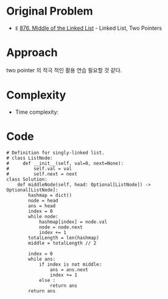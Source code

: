# Original Problem
<!-- Describe your first thoughts on how to solve this problem. -->
* `E` [876. Middle of the Linked List](https://leetcode.com/problems/middle-of-the-linked-list/description/) - Linked List, Two Pointers

# Approach
<!-- Describe your approach to solving the problem. -->
two pointer 의 적극 적인 활용 연습 필요할 것 같다.

# Complexity
- Time complexity:
<!-- Add your time complexity here, e.g. $$O(n)$$ -->

<!-- Add your space complexity here, e.g. $$O(n)$$ -->


# Code

```python3
# Definition for singly-linked list.
# class ListNode:
#     def __init__(self, val=0, next=None):
#         self.val = val
#         self.next = next
class Solution:
    def middleNode(self, head: Optional[ListNode]) -> Optional[ListNode]:
        hashmap = dict()
        node = head
        ans = head
        index = 0
        while node:
            hashmap[index] = node.val
            node = node.next
            index += 1 
        totalLength = len(hashmap)
        middle = totalLength // 2

        index = 0
        while ans:
            if index is not middle:
                ans = ans.next
                index += 1
            else :
                return ans 
        return ans
```
